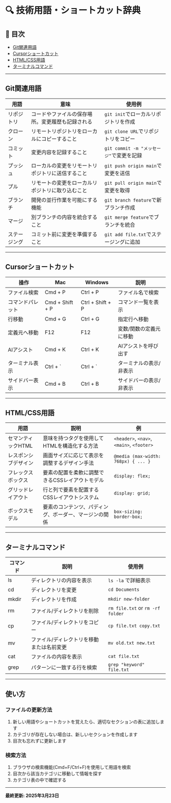 # 🔍 技術用語・ショートカット辞典

## 📖 目次
- [Git関連用語](#git関連用語)
- [Cursorショートカット](#cursorショートカット)
- [HTML/CSS用語](#htmlcss用語)
- [ターミナルコマンド](#ターミナルコマンド)

---

## Git関連用語

| 用語 | 意味 | 使用例 |
|------|------|--------|
| リポジトリ | コードやファイルの保存場所。変更履歴も記録される | `git init`でローカルリポジトリを作成 |
| クローン | リモートリポジトリをローカルにコピーすること | `git clone URL`でリポジトリをコピー |
| コミット | 変更内容を記録すること | `git commit -m "メッセージ"`で変更を記録 |
| プッシュ | ローカルの変更をリモートリポジトリに送信すること | `git push origin main`で変更を送信 |
| プル | リモートの変更をローカルリポジトリに取り込むこと | `git pull origin main`で変更を取得 |
| ブランチ | 開発の並行作業を可能にする機能 | `git branch feature`で新ブランチ作成 |
| マージ | 別ブランチの内容を統合すること | `git merge feature`でブランチを統合 |
| ステージング | コミット前に変更を準備すること | `git add file.txt`でステージングに追加 |

---

## Cursorショートカット

| 操作 | Mac | Windows | 説明 |
|------|-----|---------|------|
| ファイル検索 | Cmd + P | Ctrl + P | ファイル名で検索 |
| コマンドパレット | Cmd + Shift + P | Ctrl + Shift + P | コマンド一覧を表示 |
| 行移動 | Cmd + G | Ctrl + G | 指定行へ移動 |
| 定義元へ移動 | F12 | F12 | 変数/関数の定義元に移動 |
| AIアシスト | Cmd + K | Ctrl + K | AIアシストを呼び出す |
| ターミナル表示 | Ctrl + ` | Ctrl + ` | ターミナルの表示/非表示 |
| サイドバー表示 | Cmd + B | Ctrl + B | サイドバーの表示/非表示 |

---

## HTML/CSS用語

| 用語 | 説明 | 例 |
|------|------|-----|
| セマンティックHTML | 意味を持つタグを使用してHTMLを構造化する方法 | `<header>`, `<nav>`, `<main>`, `<footer>` |
| レスポンシブデザイン | 画面サイズに応じて表示を調整するデザイン手法 | `@media (max-width: 768px) { ... }` |
| フレックスボックス | 要素の配置を柔軟に調整できるCSSレイアウトモデル | `display: flex;` |
| グリッドレイアウト | 行と列で要素を配置するCSSレイアウトシステム | `display: grid;` |
| ボックスモデル | 要素のコンテンツ、パディング、ボーダー、マージンの関係 | `box-sizing: border-box;` |

---

## ターミナルコマンド

| コマンド | 説明 | 使用例 |
|----------|------|--------|
| ls | ディレクトリの内容を表示 | `ls -la` で詳細表示 |
| cd | ディレクトリを変更 | `cd Documents` |
| mkdir | ディレクトリを作成 | `mkdir new-folder` |
| rm | ファイル/ディレクトリを削除 | `rm file.txt` or `rm -rf folder` |
| cp | ファイル/ディレクトリをコピー | `cp file.txt copy.txt` |
| mv | ファイル/ディレクトリを移動または名前変更 | `mv old.txt new.txt` |
| cat | ファイルの内容を表示 | `cat file.txt` |
| grep | パターンに一致する行を検索 | `grep "keyword" file.txt` |

---

## 使い方

### ファイルの更新方法
1. 新しい用語やショートカットを覚えたら、適切なセクションの表に追加します
2. カテゴリが存在しない場合は、新しいセクションを作成します
3. 目次も忘れずに更新します

### 検索方法
1. ブラウザの検索機能(Cmd+F/Ctrl+F)を使用して用語を検索
2. 目次から該当カテゴリに移動して情報を探す
3. カテゴリ表の中で確認する

---

**最終更新: 2025年3月23日** 